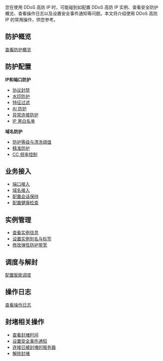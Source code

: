 您在使用 DDoS 高防 IP 时，可能碰到如配置 DDoS 高防 IP 实例、查看安全防护概览、查看操作日志以及设置安全事件通知等问题。本文将介绍使用 DDoS 高防 IP 的常用操作，供您参考。

## 防护概览
 [查看防护概览](https://cloud.tencent.com/document/product/1014/44113)

## 防护配置
**IP和端口防护**
- [协议封禁](https://cloud.tencent.com/document/product/1014/44093)
- [水印防护](https://cloud.tencent.com/document/product/1014/44094)
- [特征过滤](https://cloud.tencent.com/document/product/1014/44095)
- [AI 防护](https://cloud.tencent.com/document/product/1014/44096)
- [异常连接防护](https://cloud.tencent.com/document/product/1014/44097)
- [IP 黑白名单](https://cloud.tencent.com/document/product/1014/44098)

**域名防护**
- [防护等级与清洗阈值](https://cloud.tencent.com/document/product/1014/44101)
- [精准防护](https://cloud.tencent.com/document/product/1014/44102)
- [CC 频率控制](https://cloud.tencent.com/document/product/1014/44103)

## 业务接入
- [端口接入](https://cloud.tencent.com/document/product/1014/44105)
- [域名接入](https://cloud.tencent.com/document/product/1014/44106)
- [配置会话保持](https://cloud.tencent.com/document/product/1014/44107)
- [配置健康检查](https://cloud.tencent.com/document/product/1014/44108)

## 实例管理
- [查看实例信息](https://cloud.tencent.com/document/product/1014/44110)
- [设置实例别名与标签](https://cloud.tencent.com/document/product/1014/44111)
- [修改弹性防护带宽](https://cloud.tencent.com/document/product/1014/44112)


## 调度与解封
[配置智能调度](https://cloud.tencent.com/document/product/1014/44116)


## 操作日志
[查看操作日志](https://cloud.tencent.com/document/product/1014/44114)

##  封堵相关操作 
- [查看封堵时间](https://cloud.tencent.com/document/product/1014/63937)
- [设置安全事件通知](https://cloud.tencent.com/document/product/1014/44117)
- [连接已被封堵的服务器](https://cloud.tencent.com/document/product/1014/63938)
- [解除封堵](https://cloud.tencent.com/document/product/1014/63939)
